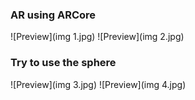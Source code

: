### AR using ARCore

![Preview](img 1.jpg)
![Preview](img 2.jpg)

### Try to use the sphere

![Preview](img 3.jpg)
![Preview](img 4.jpg)
